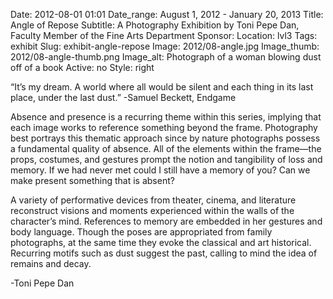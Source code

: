 Date: 2012-08-01 01:01 
Date_range: August 1, 2012 - January 20, 2013
Title: Angle of Repose
Subtitle: A Photography Exhibition by Toni Pepe Dan, Faculty Member of the Fine Arts Department
Sponsor:
Location: lvl3
Tags: exhibit
Slug: exhibit-angle-repose
Image: 2012/08-angle.jpg
Image_thumb: 2012/08-angle-thumb.png
Image_alt: Photograph of a woman blowing dust off of a book
Active: no
Style: right

“It’s my dream.  A world where all would be silent and each thing in its last place, under the last dust.” -Samuel Beckett, Endgame

Absence and presence is a recurring theme within this series, implying that each image works to reference something beyond the frame. Photography best portrays this thematic approach since by nature photographs possess a fundamental quality of absence.  All of the elements within the frame—the props, costumes, and gestures prompt the notion and tangibility of loss and memory.  If we had never met could I still have a memory of you?  Can we make present something that is absent?

A variety of performative devices from theater, cinema, and literature reconstruct visions and moments experienced within the walls of the character’s mind. References to memory are embedded in her gestures and body language.  Though the poses are appropriated from family photographs, at the same time they evoke the classical and art historical.  Recurring motifs such as dust suggest the past, calling to mind the idea of remains and decay.

-Toni Pepe Dan

<!--

Active:
    Yes (will appear on Exhibit's homepage)
    No (will not appear on Exhibit's homepage, but will appear in archives)

Gallery locations: 
    Burns Library (burns)
    Theology and Ministry Library (tml)
    O'Neill Level One (lvl1)
    O'Neill Level Three (lvl3)
    O'Neill Reading Room (reading)
    O'Neill Reading Room Back Wall (backwall)
    O'Neill Lobby (lobby)
    History Dept, Stokes Hall (stokes)
    Bapst Exhibits (bapsts)
    Archived Bapst Exhibits (bapstsarchive)
  
Need spaces for:

  Virtual Exhibits (virtual)
  Tip O'Neill (tiponeill)

Style:
    Poster on left, text on right (default)
    Poster on right, text on left (right)
    Poster large, centered above text (middle_top)
    Poster large, centered below text (middle_down)

Add'l images
    <img src="/theme/img/exhibits/XXXX/201X/00-XXXX.png" alt="words" class="float_left">
    <img src="/theme/img/exhibits/XXXX/201X/00-XXXX.png" alt="words" class="float_right">
    <img src="/theme/img/exhibits/XXXX/201X/00-XXXX.png" alt="words" class="center">

-->

